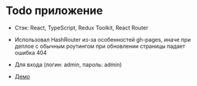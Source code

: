 # Todo приложение

- Стэк: React, TypeScript, Redux Toolkit, React Router
- Использовал HashRouter из-за особенностей gh-pages, иначе при деплое с обычным роутингом при обновлении страницы падает ошибка 404
- Для входа (логин: admin, пароль: admin)

- [Демо]( https://nestluu.github.io/todo-react/)

